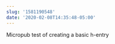 ```yaml
---
slug: '1581190548'
date: '2020-02-08T14:35:48-05:00'
---
```


Micropub test of creating a basic h-entry